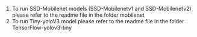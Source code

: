 1. To run SSD-Mobilenet models (SSD-Mobilenetv1 and SSD-Mobilenetv2) please refer to the readme file in the folder mobilenet
2. To run Tiny-yoloV3 model  please refer to the readme file in the folder TensorFlow-yolov3-tiny
